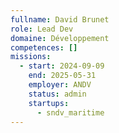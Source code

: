 ```yaml
---
fullname: David Brunet
role: Lead Dev
domaine: Développement
competences: []
missions:
  - start: 2024-09-09
    end: 2025-05-31
    employer: ANDV
    status: admin
    startups:
      - sndv_maritime
---
```

